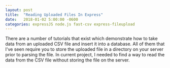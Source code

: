 ```yaml
---
layout: post
title:  "Reading Uploaded Files In Express"
date:   2018-01-02 5:00:00 -0600
categories: expressJS node.js fast-csv express-fileupload
---
```

There are a number of tutorials that exist which demonstrate how to take data from an uploaded CSV file and insert it into a database. All of them that I've seen require you to store the uploaded file in a directory on your server prior to parsing the file. In current project, I needed to find a way to read the data from the CSV file without storing the file on the server.